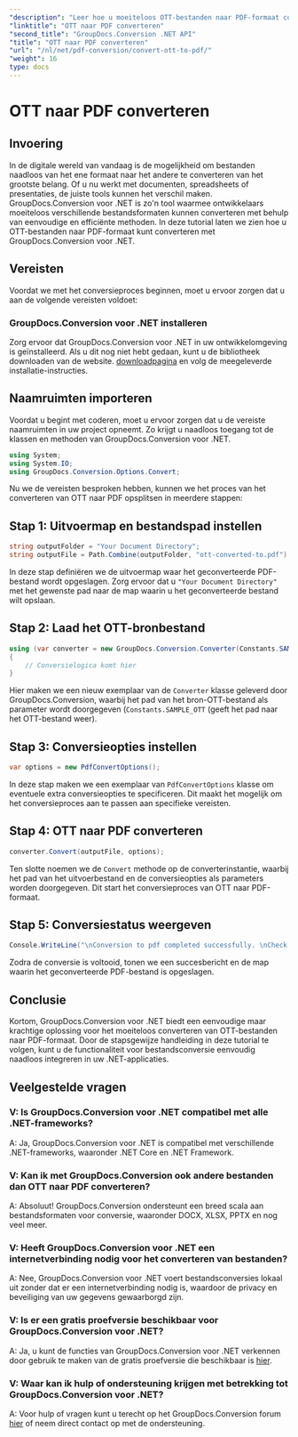 ```yaml
---
"description": "Leer hoe u moeiteloos OTT-bestanden naar PDF-formaat converteert met GroupDocs.Conversion voor .NET. Integreer bestandsconversie naadloos in uw .NET-applicaties."
"linktitle": "OTT naar PDF converteren"
"second_title": "GroupDocs.Conversion .NET API"
"title": "OTT naar PDF converteren"
"url": "/nl/net/pdf-conversion/convert-ott-to-pdf/"
"weight": 16
type: docs
---
```

# OTT naar PDF converteren

## Invoering

In de digitale wereld van vandaag is de mogelijkheid om bestanden naadloos van het ene formaat naar het andere te converteren van het grootste belang. Of u nu werkt met documenten, spreadsheets of presentaties, de juiste tools kunnen het verschil maken. GroupDocs.Conversion voor .NET is zo'n tool waarmee ontwikkelaars moeiteloos verschillende bestandsformaten kunnen converteren met behulp van eenvoudige en efficiënte methoden. In deze tutorial laten we zien hoe u OTT-bestanden naar PDF-formaat kunt converteren met GroupDocs.Conversion voor .NET.

## Vereisten

Voordat we met het conversieproces beginnen, moet u ervoor zorgen dat u aan de volgende vereisten voldoet:

### GroupDocs.Conversion voor .NET installeren

Zorg ervoor dat GroupDocs.Conversion voor .NET in uw ontwikkelomgeving is geïnstalleerd. Als u dit nog niet hebt gedaan, kunt u de bibliotheek downloaden van de website. [downloadpagina](https://releases.groupdocs.com/conversion/net/) en volg de meegeleverde installatie-instructies.

## Naamruimten importeren

Voordat u begint met coderen, moet u ervoor zorgen dat u de vereiste naamruimten in uw project opneemt. Zo krijgt u naadloos toegang tot de klassen en methoden van GroupDocs.Conversion voor .NET.

```csharp
using System;
using System.IO;
using GroupDocs.Conversion.Options.Convert;
```


Nu we de vereisten besproken hebben, kunnen we het proces van het converteren van OTT naar PDF opsplitsen in meerdere stappen:

## Stap 1: Uitvoermap en bestandspad instellen

```csharp
string outputFolder = "Your Document Directory";
string outputFile = Path.Combine(outputFolder, "ott-converted-to.pdf");
```

In deze stap definiëren we de uitvoermap waar het geconverteerde PDF-bestand wordt opgeslagen. Zorg ervoor dat u `"Your Document Directory"` met het gewenste pad naar de map waarin u het geconverteerde bestand wilt opslaan.

## Stap 2: Laad het OTT-bronbestand

```csharp
using (var converter = new GroupDocs.Conversion.Converter(Constants.SAMPLE_OTT))
{
    // Conversielogica komt hier
}
```

Hier maken we een nieuw exemplaar van de `Converter` klasse geleverd door GroupDocs.Conversion, waarbij het pad van het bron-OTT-bestand als parameter wordt doorgegeven (`Constants.SAMPLE_OTT` (geeft het pad naar het OTT-bestand weer).

## Stap 3: Conversieopties instellen

```csharp
var options = new PdfConvertOptions();
```

In deze stap maken we een exemplaar van `PdfConvertOptions` klasse om eventuele extra conversieopties te specificeren. Dit maakt het mogelijk om het conversieproces aan te passen aan specifieke vereisten.

## Stap 4: OTT naar PDF converteren

```csharp
converter.Convert(outputFile, options);
```

Ten slotte noemen we de `Convert` methode op de converterinstantie, waarbij het pad van het uitvoerbestand en de conversieopties als parameters worden doorgegeven. Dit start het conversieproces van OTT naar PDF-formaat.

## Stap 5: Conversiestatus weergeven

```csharp
Console.WriteLine("\nConversion to pdf completed successfully. \nCheck output in {0}", outputFolder);
```

Zodra de conversie is voltooid, tonen we een succesbericht en de map waarin het geconverteerde PDF-bestand is opgeslagen.

## Conclusie

Kortom, GroupDocs.Conversion voor .NET biedt een eenvoudige maar krachtige oplossing voor het moeiteloos converteren van OTT-bestanden naar PDF-formaat. Door de stapsgewijze handleiding in deze tutorial te volgen, kunt u de functionaliteit voor bestandsconversie eenvoudig naadloos integreren in uw .NET-applicaties.

## Veelgestelde vragen

### V: Is GroupDocs.Conversion voor .NET compatibel met alle .NET-frameworks?

A: Ja, GroupDocs.Conversion voor .NET is compatibel met verschillende .NET-frameworks, waaronder .NET Core en .NET Framework.

### V: Kan ik met GroupDocs.Conversion ook andere bestanden dan OTT naar PDF converteren?

A: Absoluut! GroupDocs.Conversion ondersteunt een breed scala aan bestandsformaten voor conversie, waaronder DOCX, XLSX, PPTX en nog veel meer.

### V: Heeft GroupDocs.Conversion voor .NET een internetverbinding nodig voor het converteren van bestanden?

A: Nee, GroupDocs.Conversion voor .NET voert bestandsconversies lokaal uit zonder dat er een internetverbinding nodig is, waardoor de privacy en beveiliging van uw gegevens gewaarborgd zijn.

### V: Is er een gratis proefversie beschikbaar voor GroupDocs.Conversion voor .NET?

A: Ja, u kunt de functies van GroupDocs.Conversion voor .NET verkennen door gebruik te maken van de gratis proefversie die beschikbaar is [hier](https://releases.groupdocs.com/).

### V: Waar kan ik hulp of ondersteuning krijgen met betrekking tot GroupDocs.Conversion voor .NET?

A: Voor hulp of vragen kunt u terecht op het GroupDocs.Conversion forum [hier](https://forum.groupdocs.com/c/conversion/11) of neem direct contact op met de ondersteuning.